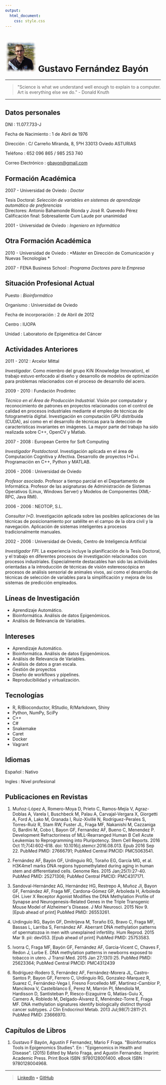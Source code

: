```yaml
---
output: 
  html_document: 
    css: style.css
---
```

![](cv_border_100.png) Gustavo Fernández Bayón
=========================================

----

> "Science is what we understand well enough to explain to a computer. 
  Art is everything else we do." - Donald Knuth

----

Datos personales
--------------------

DNI
:   11.077.733-J

Fecha de Nacimiento
:   1 de Abril de 1976

Dirección
:   C/ Carreño Miranda, 8, 5ºH 33013 Oviedo ASTURIAS

Teléfono
:   652 096 865 / 985 253 740

Correo Electrónico
:   gbayon@gmail.com

Formación Académica
-------------------

2007 - Universidad de Oviedo
:   *Doctor*

Tesis Doctoral: *Selección de variables en sistemas de aprendizaje automático de preferencias*<br/>
Directores: Antonio Bahamonde Rionda y José R. Quevedo Pérez<br/>
Calificación final: Sobresaliente Cum Laude por unanimidad

2001 - Universidad de Oviedo
:   *Ingeniero en Informática*

Otra Formación Académica
------------------------

2010 - Universidad de Oviedo
:   *Máster en Dirección de Comunicación y Nuevas Tecnologías *

2007 - FENA Business School
:   *Programa Doctores para la Empresa* 

Situación Profesional Actual
----------------------------

Puesto
:   *Bioinformático*

Organismo
:   Universidad de Oviedo

Fecha de incorporación
:   2 de Abril de 2012

Centro
:   IUOPA

Unidad
:   Laboratorio de Epigenética del Cáncer

Actividades Anteriores
----------------------

2011 - 2012 
: Arcelor Mittal

*Investigador*. Como miembro del grupo KiN (Knowledge Innovation), el trabajo estuvo enfocado al diseño y desarrollo de modelos de optimización para problemas relacionados con el proceso de desarrollo del acero.

2009 - 2010
:   Fundación Prodintec

*Técnico en el Área de Producción Industrial*. Visión por computador y reconocimiento de patrones en proyectos relacionados con el control de calidad en procesos industriales mediante el empleo de técnicas de fotogrametría digital. Investigación en computación GPU distribuida (CUDA), así como en el desarrollo de técnicas para la detección de características invariantes en imágenes. La mayor parte del trabajo ha sido realizada sobre C++, OpenCV y Matlab.

2007 - 2008
:   European Centre for Soft Computing

*Investigador Postdoctoral*. Investigación aplicada en el área de Computación Cognitiva y Afectiva. Desarrollo de proyectos I+D+i. Programación en C++, Python y MATLAB.

2006 - 2006
:   Universidad de Oviedo

*Profesor asociado*. Profesor a tiempo parcial en el Departamento de Informática. Profesor de las asignaturas de Administración de Sistemas Operativos (Linux, Windows Server) y Modelos de Componentes (XML-RPC, Java RMI).

2006 - 2006
:   NEOTOP, S.L.

*Consultor I+D*. Investigación aplicada sobre las posibles aplicaciones de las técnicas de posicionamiento por satélite en el campo de la obra civil y la navegación. Aplicación de sistemas inteligentes a procesos tradicionalmente manuales.

2002 - 2006
:   Universidad de Oviedo, Centro de Inteligencia Artificial

*Investigador FPI*. La experiencia incluye la planificación de la Tesis Doctoral, y el trabajo en diferentes procesos de investigación relacionados con procesos industriales. Especialmente destacables han sido las actividades orientadas a la introducción de técnicas de visión estereoscópica en procesos de análisis sensorial de animales vivos, así como el desarrollo de técnicas de selección de variables para la simplificación y mejora de los sistemas de predicción empleados. 

Líneas de Investigación
-----------------------

 * Aprendizaje Automático.
 * Bioinformática. Análisis de datos Epigenómicos.
 * Análisis de Relevancia de Variables.
 
Intereses
---------

 * Aprendizaje Automático.
 * Bioinformática. Análisis de datos Epigenómicos.
 * Análisis de Relevancia de Variables.
 * Análisis de datos a gran escala.
 * Gestión de proyectos
 * Diseño de workflows y pipelines.
 * Reproducibilidad y virtualización.

Tecnologías
-----------

 * R, R/Bioconductor, RStudio, R/Markdown, Shiny
 * Python, NumPy, SciPy
 * C++
 * C#
 * Snakemake
 * Caret
 * Docker
 * Vagrant
 
Idiomas
---------

Español
:	Nativo

Ingles
:	Nivel profesional
 
Publicaciones en Revistas
-------------------------

1.  Muñoz-López A, Romero-Moya D, Prieto C, Ramos-Mejía V, Agraz-Doblas A, Varela I, Buschbeck M, Palau A, Carvajal-Vergara X, Giorgetti A, Ford A, Lako M, Granada I, Ruiz-Xivillé N, Rodríguez-Perales S, Torres-Ruíz R, Stam RW, Fuster JL, Fraga MF, Nakanishi M, Cazzaniga G, Bardini M, Cobo I, Bayon GF, Fernandez AF, Bueno C, Menendez P. Development Refractoriness of MLL-Rearranged Human B Cell Acute Leukemias to Reprogramming into Pluripotency. Stem Cell Reports. 2016 Oct 11;7(4):602-618. doi: 10.1016/j.stemcr.2016.08.013. Epub 2016 Sep 22. PubMed PMID: 27666791; PubMed Central PMCID: PMC5063541.

1.	Fernández AF, Bayón GF, Urdinguio RG, Toraño EG, García MG, et al. H3K4me1 marks DNA regions hypomethylated during aging in human stem and differentiated cells. Genome Res. 2015 Jan;25(1):27-40. PubMed PMID: 25271306; PubMed Central PMCID: PMC4317171.

2.	Sandoval-Hernández AG, Hernández HG, Restrepo A, Muñoz JI, Bayon GF, Fernández AF, Fraga MF, Cardona-Gómez GP, Arboleda H, Arboleda GH. Liver X Receptor Agonist Modifies the DNA Methylation Profile of Synapse and Neurogenesis-Related Genes in the Triple Transgenic Mouse Model of Alzheimer's Disease. J Mol Neurosci. 2015 Nov 9. [Epub ahead of print] PubMed PMID: 26553261.

3.	Urdinguio RG, Bayón GF, Dmitrijeva M, Toraño EG, Bravo C, Fraga MF, Bassas L, Larriba S, Fernández AF. Aberrant DNA methylation patterns of spermatozoa in men with unexplained infertility. Hum Reprod. 2015 Mar 9. pii: dev053. [Epub ahead of print] PubMed PMID: 25753583.

4.	Ivorra C, Fraga MF, Bayón GF, Fernández AF, Garcia-Vicent C, Chaves F, Redon J, Lurbe E. DNA methylation patterns in newborns exposed to tobacco in utero. J Transl Med. 2015 Jan 27;13(1):25. PubMed PMID: 25623364; PubMed Central PMCID: PMC4312439

5.	Rodríguez-Rodero S, Fernández AF, Fernández-Morera JL, Castro-Santos P, Bayon GF, Ferrero C, Urdinguio RG, Gonzalez-Marquez R, Suarez C, Fernández-Vega I, Fresno Forcelledo MF, Martínez-Camblor P, Mancikova V, Castelblanco E, Perez M, Marrón PI, Mendiola M, Hardisson D, Santisteban P, Riesco-Eizaguirre G, Matías-Guiu X, Carnero A, Robledo M, Delgado-Álvarez E, Menéndez-Torre E, Fraga MF. DNA methylation signatures identify biologically distinct thyroid cancer subtypes. J Clin Endocrinol Metab. 2013 Jul;98(7):2811-21. PubMed PMID: 23666970.

Capítulos de Libros
-------------------

1. Gustavo F Bayón, Agustín F Fernandez, Mario F Fraga. "Bioinformatics Tools in Epigenomics Studies". En : "Epigenomics in Health and Disease". (2015) Edited by Mario Fraga, and Agustin Fernandez. Imprint: Academic Press. Print Book ISBN :9780128001400. eBook ISBN : 9780128004968.

------
> [LinkedIn](https://www.linkedin.com/in/gbayon) • [GitHub](https://github.com/Keyeoh)<br />
